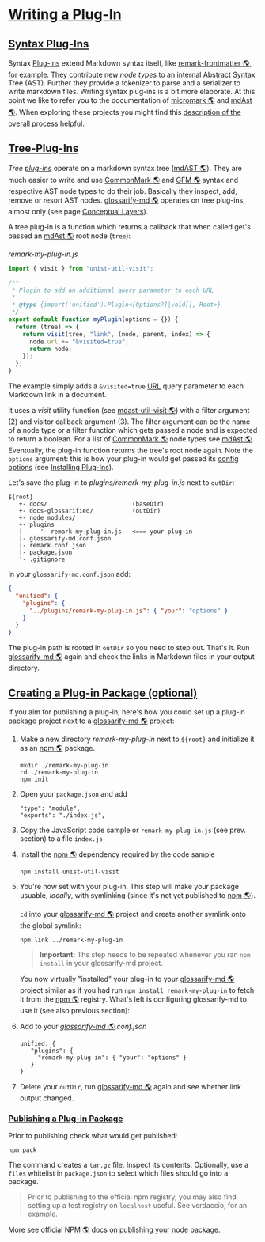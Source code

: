 # [Writing a Plug-In](#writing-a-plug-in)

[remark-discussion]: https://github.com/remarkjs/remark/discussions/869#discussioncomment-1602674

## [Syntax Plug-Ins](#syntax-plug-ins)

Syntax [Plug-ins][1] extend Markdown syntax itself, like [remark-frontmatter 🌎][2], for example. They contribute new *node types* to an internal Abstract Syntax Tree (AST). Further they provide a tokenizer to parse and a serializer to write markdown files. Writing syntax plug-ins is a bit more elaborate. At this point we like to refer you to the documentation of [micromark 🌎][3] and [mdAst 🌎][4]. When exploring these projects you might find this [description of the overall process][remark-discussion] helpful.

## [Tree-Plug-Ins](#tree-plug-ins)

*Tree [plug-ins][1]* operate on a markdown syntax tree ([mdAST 🌎][4]). They are much easier to write and use [CommonMark 🌎][5] and [GFM 🌎][6] syntax and respective AST node types to do their job. Basically they inspect, add, remove or resort AST nodes. [glossarify-md 🌎][7] operates on tree plug-ins, almost only (see page [Conceptual Layers][8]).

A tree plug-in is a function which returns a callback that when called get's passed an [mdAst 🌎][4] root node (`tree`):

*remark-my-plug-in.js*

```js
import { visit } from "unist-util-visit";

/**
 * Plugin to add an additional query parameter to each URL
 *
 * @type {import('unified').Plugin<[Options?]|void[], Root>}
 */
export default function myPlugin(options = {}) {
  return (tree) => {
    return visit(tree, "link", (node, parent, index) => {
      node.url += "&visited=true";
      return node;
    });
  };
}
```

The example simply adds a `&visited=true` [URL][9] query parameter to each Markdown link in a document.

It uses a *visit* utility function (see [mdast-util-visit 🌎][10]) with a filter argument (2) and visitor callback argument (3). The filter argument can be the name of a node type or a filter function which gets passed a node and is expected to return a boolean.  For a list of [CommonMark 🌎][5] node types see [mdAst 🌎][4]. Eventually, the plug-in function returns the tree's root node again.
Note the `options` argument: this is how your plug-in would get passed its [config options][11] (see [Installing Plug-Ins][12]).

Let's save the plug-in to *plugins/remark-my-plug-in.js* next to `outDir`:

    ${root}
       +- docs/                        (baseDir)
       +- docs-glossarified/           (outDir)
       +- node_modules/
       +- plugins
       |     '- remark-my-plug-in.js   <=== your plug-in
       |- glossarify-md.conf.json
       |- remark.conf.json
       |- package.json
       '- .gitignore

In your `glossarify-md.conf.json` add:

```json
{
  "unified": {
    "plugins": {
      "../plugins/remark-my-plug-in.js": { "your": "options" }
    }
  }
}
```

The plug-in path is rooted in `outDir` so you need to step out.
That's it. Run [glossarify-md 🌎][7] again and check the links in Markdown files in your output directory.

## [Creating a Plug-in Package (optional)](#creating-a-plug-in-package-optional)

If you aim for publishing a plug-in, here's how you could set up a plug-in package project next to a [glossarify-md 🌎][7] project:

1.  Make a new directory *remark-my-plug-in* next to `${root}` and initialize it as an [npm 🌎][13] package.

        mkdir ./remark-my-plug-in
        cd ./remark-my-plug-in
        npm init

2.  Open your `package.json` and add

        "type": "module",
        "exports": "./index.js",

3.  Copy the JavaScript code sample or `remark-my-plug-in.js` (see prev. section) to a file `index.js`

4.  Install the [npm 🌎][13] dependency required by the code sample

        npm install unist-util-visit

5.  You're now set with your plug-in. This step will make your package usuable, *locally*, with symlinking (since it's not yet published to [npm 🌎][13]).

    `cd` into your [glossarify-md 🌎][7] project and create another symlink onto the global symlink:

        npm link ../remark-my-plug-in

    > **Important:** Ths step needs to be repeated whenever you ran `npm install` in your glossarify-md project.

    You now virtually "installed" your plug-in to your [glossarify-md 🌎][7] project similar as if you had run `npm install remark-my-plug-in` to fetch it from the [npm 🌎][13] registry. What's left is configuring glossarify-md to use it (see also previous section):

6.  Add to your *[glossarify-md 🌎][7].conf.json*

        unified: {
           "plugins": {
             "remark-my-plug-in": { "your": "options" }
           }
        }

7.  Delete your `outDir`, run [glossarify-md 🌎][7] again and see whether link output changed.

### [Publishing a Plug-in Package](#publishing-a-plug-in-package)

Prior to publishing check what would get published:

    npm pack

The command creates a `tar.gz` file. Inspect its contents. Optionally, use a `files` whitelist in `package.json` to select which files should go into a package.

> Prior to publishing to the official npm registry, you may also find setting up a test registry on `localhost` useful. See verdaccio, for an example.

More see official [NPM 🌎][13] docs on [publishing your node package][14].

[1]: https://github.com/about-code/glossarify-md/tree/master/doc/plugins.md

[2]: https://npmjs.com/package/remark-frontmatter "A remark syntax plug-in supporting pseudo-standard front-matter syntax."

[3]: https://github.com/micromark/ "A low-level extensible implementation of the CommonMark syntax specification (parsing and tokenizing)."

[4]: https://github.com/syntax-tree/mdast "Specification and Implementation of a Markdown Abstract Syntax Tree."

[5]: https://commonmark.org "Effort on providing a minimal set of standardized Markdown syntax."

[6]: https://github.github.com/gfm/ "GitHub Flavoured Markdown"

[7]: https://github.com/about-code/glossarify-md "This project."

[8]: https://github.com/about-code/glossarify-md/tree/master/docconceptual-layers.md

[9]: ./glossary.md#uri--url "Uniform Resource Identifier and Uniform Resource Locator are both the same thing, which is an ID with a syntax scheme://authority.tld/path/#fragment?query like https://my.org/foo/#bar?q=123."

[10]: https://npmjs.com/package/mdast-util-visit

[11]: https://github.com/about-code/glossarify-md/tree/master/conf/README.md

[12]: #installing-plug-ins

[13]: https://npmjs.com "Node Package Manager."

[14]: https://docs.npmjs.com/packages-and-modules
